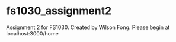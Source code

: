 # fs1030_assignment2
Assignment 2 for FS1030.  Created by Wilson Fong.  Please begin at localhost:3000/home


